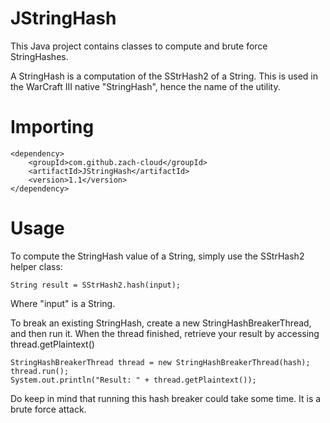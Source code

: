 # JStringHash
This Java project contains classes to compute and brute force StringHashes.

A StringHash is a computation of the SStrHash2 of a String. This is used in the WarCraft III native "StringHash", hence the name of the utility.

# Importing

```$xslt
<dependency>
    <groupId>com.github.zach-cloud</groupId>
    <artifactId>JStringHash</artifactId>
    <version>1.1</version>
</dependency>
```

# Usage

To compute the StringHash value of a String, simply use the SStrHash2 helper class:

```$xslt
String result = SStrHash2.hash(input);
```

Where "input" is a String.

To break an existing StringHash, create a new StringHashBreakerThread, and then run it. When the thread finished, retrieve your result by accessing thread.getPlaintext()

```$xslt
StringHashBreakerThread thread = new StringHashBreakerThread(hash);
thread.run();
System.out.println("Result: " + thread.getPlaintext());
```

Do keep in mind that running this hash breaker could take some time. It is a brute force attack.